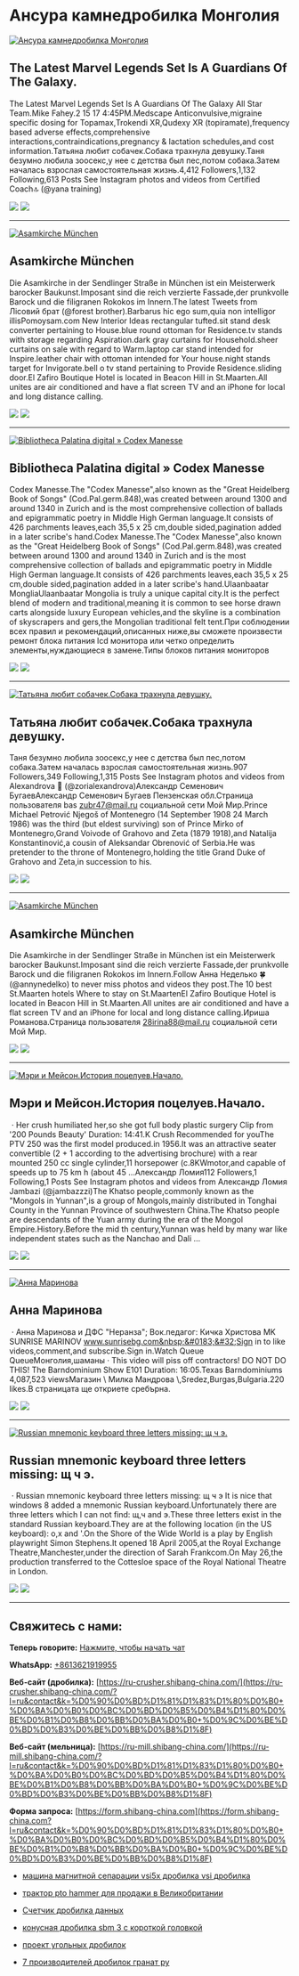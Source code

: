 # Ансура камнедробилка Монголия

<a href="https://swt.shibang-china.com/?l=ru&img&k=%D0%90%D0%BD%D1%81%D1%83%D1%80%D0%B0+%D0%BA%D0%B0%D0%BC%D0%BD%D0%B5%D0%B4%D1%80%D0%BE%D0%B1%D0%B8%D0%BB%D0%BA%D0%B0+%D0%9C%D0%BE%D0%BD%D0%B3%D0%BE%D0%BB%D0%B8%D1%8F" target="_blank">![Ансура камнедробилка Монголия](http://static.shibang-china.com/all-800x300/136.jpg)</a>

## The Latest Marvel Legends Set Is A Guardians Of The Galaxy.
The Latest Marvel Legends Set Is A Guardians Of The Galaxy All Star Team.Mike Fahey.2 15 17 4:45PM.Medscape Anticonvulsive,migraine specific dosing for Topamax,Trokendi XR,Qudexy XR (topiramate),frequency based adverse effects,comprehensive interactions,contraindications,pregnancy &amp; lactation schedules,and cost information.Татьяна любит собачек.Собака трахнула девушку.Таня безумно любила зоосекс,у нее с детства был пес,потом собака.Затем началась взрослая самостоятельная жизнь.4,412 Followers,1,132 Following,613 Posts See Instagram photos and videos from Certified Coach🔝 (@yana training)


<a href="https://whatsapp.shibangsoft.com/WhatsApp.php" target="_blank" title="WhatsApp">![](http://static.shibang-china.com/icon/whatsapp.png)</a> <a href="https://swt.shibang-china.com/?l=ru&icon&k=%D0%90%D0%BD%D1%81%D1%83%D1%80%D0%B0+%D0%BA%D0%B0%D0%BC%D0%BD%D0%B5%D0%B4%D1%80%D0%BE%D0%B1%D0%B8%D0%BB%D0%BA%D0%B0+%D0%9C%D0%BE%D0%BD%D0%B3%D0%BE%D0%BB%D0%B8%D1%8F" target="_blank">![](http://static.shibang-china.com/icon/chat-ru.png)</a>

---

<a href="https://swt.shibang-china.com/?l=ru&img&k=%D0%90%D0%BD%D1%81%D1%83%D1%80%D0%B0+%D0%BA%D0%B0%D0%BC%D0%BD%D0%B5%D0%B4%D1%80%D0%BE%D0%B1%D0%B8%D0%BB%D0%BA%D0%B0+%D0%9C%D0%BE%D0%BD%D0%B3%D0%BE%D0%BB%D0%B8%D1%8F" target="_blank">![Asamkirche M&#252;nchen](http://static.shibang-china.com/all-800x300/1202.jpg)</a>

## Asamkirche M&#252;nchen
Die Asamkirche in der Sendlinger Stra&#223;e in M&#252;nchen ist ein Meisterwerk barocker Baukunst.Imposant sind die reich verzierte Fassade,der prunkvolle Barock und die filigranen Rokokos im Innern.The latest Tweets from Лiсовий брат (@forest brother).Barbarus hic ego sum,quia non intelligor illisPomoysam.com New Interior Ideas rectangular tufted.sit stand desk converter pertaining to House.blue round ottoman for Residence.tv stands with storage regarding Aspiration.dark gray curtains for Household.sheer curtains on sale with regard to Warm.laptop car stand intended for Inspire.leather chair with ottoman intended for Your house.night stands target for Invigorate.bell o tv stand pertaining to Provide Residence.sliding door.El Zafiro Boutique Hotel is located in Beacon Hill in St.Maarten.All unites are air conditioned and have a flat screen TV and an iPhone for local and long distance calling.


<a href="https://whatsapp.shibangsoft.com/WhatsApp.php" target="_blank" title="WhatsApp">![](http://static.shibang-china.com/icon/whatsapp.png)</a> <a href="https://swt.shibang-china.com/?l=ru&icon&k=%D0%90%D0%BD%D1%81%D1%83%D1%80%D0%B0+%D0%BA%D0%B0%D0%BC%D0%BD%D0%B5%D0%B4%D1%80%D0%BE%D0%B1%D0%B8%D0%BB%D0%BA%D0%B0+%D0%9C%D0%BE%D0%BD%D0%B3%D0%BE%D0%BB%D0%B8%D1%8F" target="_blank">![](http://static.shibang-china.com/icon/chat-ru.png)</a>

---

<a href="https://swt.shibang-china.com/?l=ru&img&k=%D0%90%D0%BD%D1%81%D1%83%D1%80%D0%B0+%D0%BA%D0%B0%D0%BC%D0%BD%D0%B5%D0%B4%D1%80%D0%BE%D0%B1%D0%B8%D0%BB%D0%BA%D0%B0+%D0%9C%D0%BE%D0%BD%D0%B3%D0%BE%D0%BB%D0%B8%D1%8F" target="_blank">![Bibliotheca Palatina digital &#187; Codex Manesse](http://static.shibang-china.com/all-800x300/318.jpg)</a>

## Bibliotheca Palatina digital &#187; Codex Manesse
Codex Manesse.The &quot;Codex Manesse&quot;,also known as the &quot;Great Heidelberg Book of Songs&quot; (Cod.Pal.germ.848),was created between around 1300 and around 1340 in Zurich and is the most comprehensive collection of ballads and epigrammatic poetry in Middle High German language.It consists of 426 parchments leaves,each 35,5 x 25 cm,double sided,pagination added in a later scribe's hand.Codex Manesse.The &quot;Codex Manesse&quot;,also known as the &quot;Great Heidelberg Book of Songs&quot; (Cod.Pal.germ.848),was created between around 1300 and around 1340 in Zurich and is the most comprehensive collection of ballads and epigrammatic poetry in Middle High German language.It consists of 426 parchments leaves,each 35,5 x 25 cm,double sided,pagination added in a later scribe's hand.Ulaanbaatar MongliaUlaanbaatar Mongolia is truly a unique capital city.It is the perfect blend of modern and traditional,meaning it is common to see horse drawn carts alongside luxury European vehicles,and the skyline is a combination of skyscrapers and gers,the Mongolian traditional felt tent.При соблюдении всех правил и рекомендаций,описанных ниже,вы сможете произвести ремонт блока питания lcd монитора или четко определить элементы,нуждающиеся в замене.Типы блоков питания мониторов


<a href="https://whatsapp.shibangsoft.com/WhatsApp.php" target="_blank" title="WhatsApp">![](http://static.shibang-china.com/icon/whatsapp.png)</a> <a href="https://swt.shibang-china.com/?l=ru&icon&k=%D0%90%D0%BD%D1%81%D1%83%D1%80%D0%B0+%D0%BA%D0%B0%D0%BC%D0%BD%D0%B5%D0%B4%D1%80%D0%BE%D0%B1%D0%B8%D0%BB%D0%BA%D0%B0+%D0%9C%D0%BE%D0%BD%D0%B3%D0%BE%D0%BB%D0%B8%D1%8F" target="_blank">![](http://static.shibang-china.com/icon/chat-ru.png)</a>

---

<a href="https://swt.shibang-china.com/?l=ru&img&k=%D0%90%D0%BD%D1%81%D1%83%D1%80%D0%B0+%D0%BA%D0%B0%D0%BC%D0%BD%D0%B5%D0%B4%D1%80%D0%BE%D0%B1%D0%B8%D0%BB%D0%BA%D0%B0+%D0%9C%D0%BE%D0%BD%D0%B3%D0%BE%D0%BB%D0%B8%D1%8F" target="_blank">![Татьяна любит собачек.Собака трахнула девушку.](http://static.shibang-china.com/all-800x300/1519.jpg)</a>

## Татьяна любит собачек.Собака трахнула девушку.
Таня безумно любила зоосекс,у нее с детства был пес,потом собака.Затем началась взрослая самостоятельная жизнь.907 Followers,349 Following,1,315 Posts See Instagram photos and videos from Alexandrova 👑 (@zorialexandrova)Александр Семенович БугаевАлександр Семенович Бугаев Пензенская обл.Страница пользователя bas zubr47@mail.ru социальной сети Мой Мир.Prince Michael Petrović Njegoš of Montenegro (14 September 1908 24 March 1986) was the third (but eldest surviving) son of Prince Mirko of Montenegro,Grand Voivode of Grahovo and Zeta (1879 1918),and Natalija Konstantinović,a cousin of Aleksandar Obrenović of Serbia.He was pretender to the throne of Montenegro,holding the title Grand Duke of Grahovo and Zeta,in succession to his.


<a href="https://whatsapp.shibangsoft.com/WhatsApp.php" target="_blank" title="WhatsApp">![](http://static.shibang-china.com/icon/whatsapp.png)</a> <a href="https://swt.shibang-china.com/?l=ru&icon&k=%D0%90%D0%BD%D1%81%D1%83%D1%80%D0%B0+%D0%BA%D0%B0%D0%BC%D0%BD%D0%B5%D0%B4%D1%80%D0%BE%D0%B1%D0%B8%D0%BB%D0%BA%D0%B0+%D0%9C%D0%BE%D0%BD%D0%B3%D0%BE%D0%BB%D0%B8%D1%8F" target="_blank">![](http://static.shibang-china.com/icon/chat-ru.png)</a>

---

<a href="https://swt.shibang-china.com/?l=ru&img&k=%D0%90%D0%BD%D1%81%D1%83%D1%80%D0%B0+%D0%BA%D0%B0%D0%BC%D0%BD%D0%B5%D0%B4%D1%80%D0%BE%D0%B1%D0%B8%D0%BB%D0%BA%D0%B0+%D0%9C%D0%BE%D0%BD%D0%B3%D0%BE%D0%BB%D0%B8%D1%8F" target="_blank">![Asamkirche M&#252;nchen](http://static.shibang-china.com/all-800x300/1286.jpg)</a>

## Asamkirche M&#252;nchen
Die Asamkirche in der Sendlinger Stra&#223;e in M&#252;nchen ist ein Meisterwerk barocker Baukunst.Imposant sind die reich verzierte Fassade,der prunkvolle Barock und die filigranen Rokokos im Innern.Follow Анна Неделько 🍀 (@annynedelko) to never miss photos and videos they post.The 10 best St.Maarten hotels Where to stay on St.MaartenEl Zafiro Boutique Hotel is located in Beacon Hill in St.Maarten.All unites are air conditioned and have a flat screen TV and an iPhone for local and long distance calling.Ириша Романова.Страница пользователя 28irina88@mail.ru социальной сети Мой Мир.


<a href="https://whatsapp.shibangsoft.com/WhatsApp.php" target="_blank" title="WhatsApp">![](http://static.shibang-china.com/icon/whatsapp.png)</a> <a href="https://swt.shibang-china.com/?l=ru&icon&k=%D0%90%D0%BD%D1%81%D1%83%D1%80%D0%B0+%D0%BA%D0%B0%D0%BC%D0%BD%D0%B5%D0%B4%D1%80%D0%BE%D0%B1%D0%B8%D0%BB%D0%BA%D0%B0+%D0%9C%D0%BE%D0%BD%D0%B3%D0%BE%D0%BB%D0%B8%D1%8F" target="_blank">![](http://static.shibang-china.com/icon/chat-ru.png)</a>

---

<a href="https://swt.shibang-china.com/?l=ru&img&k=%D0%90%D0%BD%D1%81%D1%83%D1%80%D0%B0+%D0%BA%D0%B0%D0%BC%D0%BD%D0%B5%D0%B4%D1%80%D0%BE%D0%B1%D0%B8%D0%BB%D0%BA%D0%B0+%D0%9C%D0%BE%D0%BD%D0%B3%D0%BE%D0%BB%D0%B8%D1%8F" target="_blank">![Мэри и Мейсон.История поцелуев.Начало.](http://static.shibang-china.com/all-800x300/1511.jpg)</a>

## Мэри и Мейсон.История поцелуев.Начало.
&nbsp;&#0183;&#32;Her crush humiliated her,so she got full body plastic surgery Clip from '200 Pounds Beauty' Duration: 14:41.K Crush Recommended for youThe PTV 250 was the first model produced.in 1956.It was an attractive seater convertible (2 + 1 according to the advertising brochure) with a rear mounted 250 cc single cylinder,11 horsepower (c.8KWmotor,and capable of speeds up to 75 km h (about 45 …Александр Ломия112 Followers,1 Following,1 Posts See Instagram photos and videos from Александр Ломия Jambazi (@jambazzzi)The Khatso people,commonly known as the &quot;Mongols in Yunnan&quot;,is a group of Mongols,mainly distributed in Tonghai County in the Yunnan Province of southwestern China.The Khatso people are descendants of the Yuan army during the era of the Mongol Empire.History.Before the mid th century,Yunnan was held by many war like independent states such as the Nanchao and Dali …


<a href="https://whatsapp.shibangsoft.com/WhatsApp.php" target="_blank" title="WhatsApp">![](http://static.shibang-china.com/icon/whatsapp.png)</a> <a href="https://swt.shibang-china.com/?l=ru&icon&k=%D0%90%D0%BD%D1%81%D1%83%D1%80%D0%B0+%D0%BA%D0%B0%D0%BC%D0%BD%D0%B5%D0%B4%D1%80%D0%BE%D0%B1%D0%B8%D0%BB%D0%BA%D0%B0+%D0%9C%D0%BE%D0%BD%D0%B3%D0%BE%D0%BB%D0%B8%D1%8F" target="_blank">![](http://static.shibang-china.com/icon/chat-ru.png)</a>

---

<a href="https://swt.shibang-china.com/?l=ru&img&k=%D0%90%D0%BD%D1%81%D1%83%D1%80%D0%B0+%D0%BA%D0%B0%D0%BC%D0%BD%D0%B5%D0%B4%D1%80%D0%BE%D0%B1%D0%B8%D0%BB%D0%BA%D0%B0+%D0%9C%D0%BE%D0%BD%D0%B3%D0%BE%D0%BB%D0%B8%D1%8F" target="_blank">![Анна Маринова](http://static.shibang-china.com/all-800x300/266.jpg)</a>

## Анна Маринова
&nbsp;&#0183;&#32;Анна Маринова и ДФС &quot;Неранза&quot;; Вок.педагог: Кичка Христова MK SUNRISE MARINOV www.sunrisebg.com&nbsp;&#0183;&#32;Sign in to like videos,comment,and subscribe.Sign in.Watch Queue QueueМонголия,шаманы&nbsp;&#0183;&#32;This video will piss off contractors! DO NOT DO THIS! The Barndominium Show E101 Duration: 16:05.Texas Barndominiums 4,087,523 viewsМагазин \\ Милка Мандрова \\,Sredez,Burgas,Bulgaria.220 likes.В страницата ще откриете сребърна.


<a href="https://whatsapp.shibangsoft.com/WhatsApp.php" target="_blank" title="WhatsApp">![](http://static.shibang-china.com/icon/whatsapp.png)</a> <a href="https://swt.shibang-china.com/?l=ru&icon&k=%D0%90%D0%BD%D1%81%D1%83%D1%80%D0%B0+%D0%BA%D0%B0%D0%BC%D0%BD%D0%B5%D0%B4%D1%80%D0%BE%D0%B1%D0%B8%D0%BB%D0%BA%D0%B0+%D0%9C%D0%BE%D0%BD%D0%B3%D0%BE%D0%BB%D0%B8%D1%8F" target="_blank">![](http://static.shibang-china.com/icon/chat-ru.png)</a>

---

<a href="https://swt.shibang-china.com/?l=ru&img&k=%D0%90%D0%BD%D1%81%D1%83%D1%80%D0%B0+%D0%BA%D0%B0%D0%BC%D0%BD%D0%B5%D0%B4%D1%80%D0%BE%D0%B1%D0%B8%D0%BB%D0%BA%D0%B0+%D0%9C%D0%BE%D0%BD%D0%B3%D0%BE%D0%BB%D0%B8%D1%8F" target="_blank">![Russian mnemonic keyboard three letters missing: щ ч э.](http://static.shibang-china.com/all-800x300/245.jpg)</a>

## Russian mnemonic keyboard three letters missing: щ ч э.
&nbsp;&#0183;&#32;Russian mnemonic keyboard three letters missing: щ ч э It is nice that windows 8 added a mnemonic Russian keyboard.Unfortunately there are three letters which I can not find: щ,ч and э.These three letters exist in the standard Russian keyboard.They are at the following location (in the US keyboard): o,x and '.On the Shore of the Wide World is a play by English playwright Simon Stephens.It opened 18 April 2005,at the Royal Exchange Theatre,Manchester,under the direction of Sarah Frankcom.On May 26,the production transferred to the Cottesloe space of the Royal National Theatre in London.

<a href="https://whatsapp.shibangsoft.com/WhatsApp.php" target="_blank" title="WhatsApp">![](http://static.shibang-china.com/icon/whatsapp.png)</a> <a href="https://swt.shibang-china.com/?l=ru&icon&k=%D0%90%D0%BD%D1%81%D1%83%D1%80%D0%B0+%D0%BA%D0%B0%D0%BC%D0%BD%D0%B5%D0%B4%D1%80%D0%BE%D0%B1%D0%B8%D0%BB%D0%BA%D0%B0+%D0%9C%D0%BE%D0%BD%D0%B3%D0%BE%D0%BB%D0%B8%D1%8F" target="_blank">![](http://static.shibang-china.com/icon/chat-ru.png)</a>

---
## Свяжитесь с нами:

**Теперь говорите:** [Нажмите, чтобы начать чат](https://swt.shibang-china.com?l=ru&contact&k=%D0%90%D0%BD%D1%81%D1%83%D1%80%D0%B0+%D0%BA%D0%B0%D0%BC%D0%BD%D0%B5%D0%B4%D1%80%D0%BE%D0%B1%D0%B8%D0%BB%D0%BA%D0%B0+%D0%9C%D0%BE%D0%BD%D0%B3%D0%BE%D0%BB%D0%B8%D1%8F)

**WhatsApp:**  [+8613621919955](https://whatsapp.shibangsoft.com/WhatsApp.php)

**Веб-сайт (дробилка):** [https://ru-crusher.shibang-china.com/](https://ru-crusher.shibang-china.com/?l=ru&contact&k=%D0%90%D0%BD%D1%81%D1%83%D1%80%D0%B0+%D0%BA%D0%B0%D0%BC%D0%BD%D0%B5%D0%B4%D1%80%D0%BE%D0%B1%D0%B8%D0%BB%D0%BA%D0%B0+%D0%9C%D0%BE%D0%BD%D0%B3%D0%BE%D0%BB%D0%B8%D1%8F)

**Веб-сайт (мельница):** [https://ru-mill.shibang-china.com/](https://ru-mill.shibang-china.com/?l=ru&contact&k=%D0%90%D0%BD%D1%81%D1%83%D1%80%D0%B0+%D0%BA%D0%B0%D0%BC%D0%BD%D0%B5%D0%B4%D1%80%D0%BE%D0%B1%D0%B8%D0%BB%D0%BA%D0%B0+%D0%9C%D0%BE%D0%BD%D0%B3%D0%BE%D0%BB%D0%B8%D1%8F)

**Форма запроса:** [https://form.shibang-china.com](https://form.shibang-china.com?l=ru&contact&k=%D0%90%D0%BD%D1%81%D1%83%D1%80%D0%B0+%D0%BA%D0%B0%D0%BC%D0%BD%D0%B5%D0%B4%D1%80%D0%BE%D0%B1%D0%B8%D0%BB%D0%BA%D0%B0+%D0%9C%D0%BE%D0%BD%D0%B3%D0%BE%D0%BB%D0%B8%D1%8F)

* [машина магнитной сепарации vsi5x дробилка vsi дробилка](../121/%D0%BC%D0%B0%D1%88%D0%B8%D0%BD%D0%B0%20%D0%BC%D0%B0%D0%B3%D0%BD%D0%B8%D1%82%D0%BD%D0%BE%D0%B9%20%D1%81%D0%B5%D0%BF%D0%B0%D1%80%D0%B0%D1%86%D0%B8%D0%B8%20vsi5x%20%D0%B4%D1%80%D0%BE%D0%B1%D0%B8%D0%BB%D0%BA%D0%B0%20vsi%20%D0%B4%D1%80%D0%BE%D0%B1%D0%B8%D0%BB%D0%BA%D0%B0.md)

* [трактор pto hammer для продажи в Великобритании](../121/%D1%82%D1%80%D0%B0%D0%BA%D1%82%D0%BE%D1%80%20pto%20hammer%20%D0%B4%D0%BB%D1%8F%20%D0%BF%D1%80%D0%BE%D0%B4%D0%B0%D0%B6%D0%B8%20%D0%B2%20%D0%92%D0%B5%D0%BB%D0%B8%D0%BA%D0%BE%D0%B1%D1%80%D0%B8%D1%82%D0%B0%D0%BD%D0%B8%D0%B8.md)

* [Счетчик дробилка данных](../123/%D0%A1%D1%87%D0%B5%D1%82%D1%87%D0%B8%D0%BA%20%D0%B4%D1%80%D0%BE%D0%B1%D0%B8%D0%BB%D0%BA%D0%B0%20%D0%B4%D0%B0%D0%BD%D0%BD%D1%8B%D1%85.md)

* [конусная дробилка sbm 3 с короткой головкой](../124/%D0%BA%D0%BE%D0%BD%D1%83%D1%81%D0%BD%D0%B0%D1%8F%20%D0%B4%D1%80%D0%BE%D0%B1%D0%B8%D0%BB%D0%BA%D0%B0%20sbm%203%20%D1%81%20%D0%BA%D0%BE%D1%80%D0%BE%D1%82%D0%BA%D0%BE%D0%B9%20%D0%B3%D0%BE%D0%BB%D0%BE%D0%B2%D0%BA%D0%BE%D0%B9.md)

* [проект угольных дробилок](../124/%D0%BF%D1%80%D0%BE%D0%B5%D0%BA%D1%82%20%D1%83%D0%B3%D0%BE%D0%BB%D1%8C%D0%BD%D1%8B%D1%85%20%D0%B4%D1%80%D0%BE%D0%B1%D0%B8%D0%BB%D0%BE%D0%BA.md)

* [7 производителей дробилок гранат ру](../122/7%20%D0%BF%D1%80%D0%BE%D0%B8%D0%B7%D0%B2%D0%BE%D0%B4%D0%B8%D1%82%D0%B5%D0%BB%D0%B5%D0%B9%20%D0%B4%D1%80%D0%BE%D0%B1%D0%B8%D0%BB%D0%BE%D0%BA%20%D0%B3%D1%80%D0%B0%D0%BD%D0%B0%D1%82%20%D1%80%D1%83.md)
